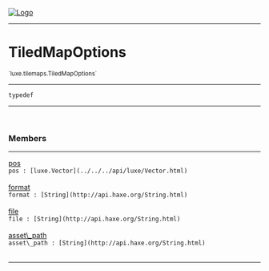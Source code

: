 
[![Logo](../../../images/logo.png)](../../../api/index.html)

---


<h1>TiledMapOptions</h1>
<small>`luxe.tilemaps.TiledMapOptions`</small>



<hr/>

`typedef`
<hr/>


&nbsp;
&nbsp;




<h3>Members</h3> <hr/><span class="member apipage">
                <a name="pos"><a class="lift" href="#pos">pos</a></a><div class="clear"></div>
                <code class="signature apipage">pos : [luxe.Vector](../../../api/luxe/Vector.html)</code><br/></span>
            <span class="small_desc_flat"></span><br/><span class="member apipage">
                <a name="format"><a class="lift" href="#format">format</a></a><div class="clear"></div>
                <code class="signature apipage">format : [String](http://api.haxe.org/String.html)</code><br/></span>
            <span class="small_desc_flat"></span><br/><span class="member apipage">
                <a name="file"><a class="lift" href="#file">file</a></a><div class="clear"></div>
                <code class="signature apipage">file : [String](http://api.haxe.org/String.html)</code><br/></span>
            <span class="small_desc_flat"></span><br/><span class="member apipage">
                <a name="asset_path"><a class="lift" href="#asset_path">asset\_path</a></a><div class="clear"></div>
                <code class="signature apipage">asset\_path : [String](http://api.haxe.org/String.html)</code><br/></span>
            <span class="small_desc_flat"></span><br/>



<hr/>

&nbsp;
&nbsp;
&nbsp;
&nbsp;